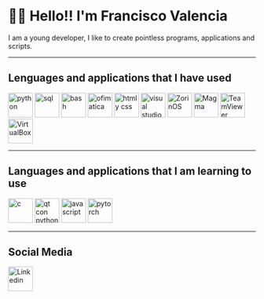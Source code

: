 # 🐻‍❄️ Hello!! I'm Francisco Valencia
I am a young developer, I like to create pointless programs, applications and scripts.

---

## Lenguages and applications that I have used
<p align="left">
    <a href="https://www.python.org/"><img src="https://upload.wikimedia.org/wikipedia/commons/thumb/c/c3/Python-logo-notext.svg/1024px-Python-logo-notext.svg.png" alt="python" width="50" height="50"></a>
    <a href="https://www.mysql.com/"><img src="https://1000marcas.net/wp-content/uploads/2020/11/MySQL-logo.png" alt="sql" height="50"></a>
    <a href="https://devdocs.io/bash/"><img src="https://linube.com/blog/wp-content/uploads/bash-logo.png" alt="bash" width="50" height="50"></a>
    <a href="https://www.office.com/"><img src="https://upload.wikimedia.org/wikipedia/commons/thumb/5/5f/Microsoft_Office_logo_%282019%E2%80%93present%29.svg/2048px-Microsoft_Office_logo_%282019%E2%80%93present%29.svg.png" alt="ofimatica" width="50" height="50"></a>
    <a href="https://www.w3.org/html/"><img src="https://upload.wikimedia.org/wikipedia/commons/thumb/1/10/CSS3_and_HTML5_logos_and_wordmarks.svg/2560px-CSS3_and_HTML5_logos_and_wordmarks.svg.png" alt="html y css" height="50"></a>
    <a href="https://code.visualstudio.com/"><img src="https://upload.wikimedia.org/wikipedia/commons/thumb/9/9a/Visual_Studio_Code_1.35_icon.svg/2048px-Visual_Studio_Code_1.35_icon.svg.png" alt="visual studio" width="50"></a>
    <a href="https://zorin.com/os/"><img src="https://upload.wikimedia.org/wikipedia/commons/1/14/Zorin_Logomark.svg" alt="ZorinOS" width="50"></a>
    <a href="https://magmafoundation.org/"><img src="https://pbs.twimg.com/profile_images/1511131238253441025/n2715Njt_400x400.jpg" alt="Magma" width="50"></a>
    <a href="https://www.teamviewer.com/es/"><img src="https://static.teamviewer.com/resources/2019/07/TeamViewer_Logo_512x512.png" alt="TeamViewer" width="50"></a>
    <a href="https://www.virtualbox.org/"><img src="https://upload.wikimedia.org/wikipedia/commons/d/d5/Virtualbox_logo.png?20150209215936" alt="VirtualBox" width="50"></a>
</p>

---

## Languages and applications that I am learning to use
<p align="left">
    <a href="https://www.w3schools.com/c/index.php"><img src="https://cdn.worldvectorlogo.com/logos/c-1.svg" alt="c" width="50"></a>
    <a href="https://www.qt.io/qt-for-python"><img src="https://upload.wikimedia.org/wikipedia/commons/thumb/e/e6/Python_and_Qt.svg/737px-Python_and_Qt.svg.png" alt="qt con python" width="50"></a>
    <a href="https://developer.mozilla.org/es/docs/Web/JavaScript"><img src="https://upload.wikimedia.org/wikipedia/commons/6/6a/JavaScript-logo.png" alt="javascript" width="50" height="50"></a>
    <a href="https://pytorch.org/"><img src="https://www.armadilloamarillo.com/wp-content/uploads/pytorch-logo.png" alt="pytorch" width="50"></a>
</p>

---

## Social Media
<p align="left">
    <a href="https://www.linkedin.com/in/francisco-valencia-esparraga-a97344212/"><img src="https://cdn-icons-png.flaticon.com/512/174/174857.png" alt="Linkedin" width="50"></a>
</p>
